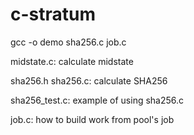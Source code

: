 c-stratum
=========
gcc -o demo sha256.c job.c

midstate.c:
  calculate midstate

sha256.h
sha256.c:
  calculate SHA256

sha256_test.c:
  example of using sha256.c

job.c:
  how to build work from pool's job

  




